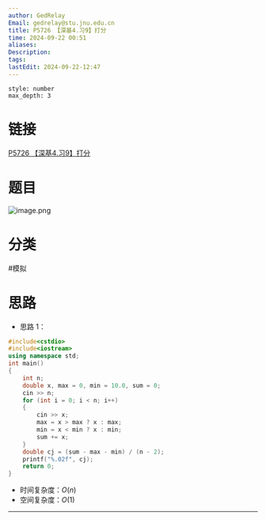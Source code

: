 ```yaml
---
author: GedRelay
Email: gedrelay@stu.jnu.edu.cn
title: P5726 【深基4.习9】打分
time: 2024-09-22 00:51
aliases: 
Description: 
tags: 
lastEdit: 2024-09-22-12:47
---
```


```toc
style: number
max_depth: 3
```

# 链接
[P5726 【深基4.习9】打分](https://www.luogu.com.cn/problem/P5726) 

# 题目
![image.png](https://ged-pic-bed.oss-cn-guangzhou.aliyuncs.com/img/202409220051169.png)


# 分类
#模拟 

# 思路
- 思路 1：


```cpp
#include<cstdio>
#include<iostream>
using namespace std;
int main()
{
	int n;
	double x, max = 0, min = 10.0, sum = 0;
	cin >> n;
	for (int i = 0; i < n; i++)
	{
		cin >> x;
		max = x > max ? x : max;
		min = x < min ? x : min;
		sum += x;
	}
	double cj = (sum - max - min) / (n - 2);
	printf("%.02f", cj);
	return 0;
}
```


- 时间复杂度：${O\left( n \right)  }$ 
- 空间复杂度：${O\left( 1 \right)  }$ 


---


